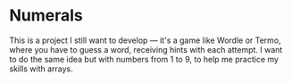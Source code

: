 # Numerals
This is a project I still want to develop — it's a game like Wordle or Termo, where you have to guess a word, receiving hints with each attempt. I want to do the same idea but with numbers from 1 to 9, to help me practice my skills with arrays.